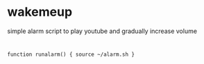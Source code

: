 # wakemeup

simple alarm script to play youtube and gradually increase volume

#

``
function runalarm() {
	source ~/alarm.sh
}
``
